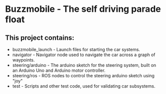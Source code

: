 Buzzmobile - The self driving parade float
================


## This project contains:
* buzzmobile_launch - Launch files for starting the car systems.
* navigator - Navigator node used to navigate the car across a graph of waypoints.
* steering/arduino - The arduino sketch for the steering system, built on an Arduino Uno and Arduino motor controller.
* steering/ros - ROS nodes to control the steering arduino sketch using "joy"
* test - Scripts and other test code, used for validating car subsystems.
